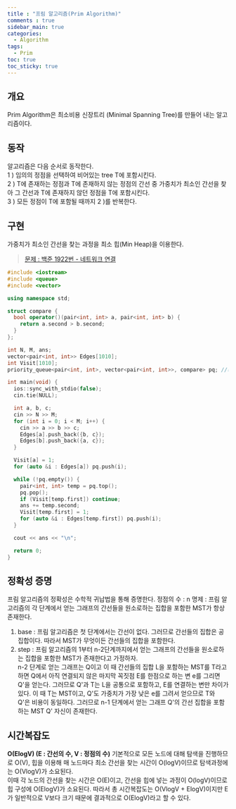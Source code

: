 ```yaml
---
title : "프림 알고리즘(Prim Algorithm)"
comments : true
sidebar_main: true
categories:
  - Algorithm
tags:
  - Prim
toc: true
toc_sticky: true
---
```


## 개요
Prim Algorithm은 최소비용 신장트리 (Minimal Spanning Tree)를 만들어 내는 알고리즘이다. 

## 동작

알고리즘은 다음 순서로 동작한다. <br/>
1 ) 임의의 정점을 선택하여 비어있는 tree T에 포함시킨다. <br/>
2 ) T에 존재하는 정점과 T에 존재하지 않는 정점의 간선 중 가중치가 최소인 간선을 찾아 그 간선과 T에 존재하지 않던 정점을 T에 포함시킨다. <br/>
3 ) 모든 정점이 T에 포함될 때까지 2 )를 반복한다. <br/>

## 구현
가중치가 최소인 간선을 찾는 과정을 최소 힙(Min Heap)을 이용한다.
> [문제 : 백준 1922번 - 네트워크 연결](https://www.acmicpc.net/problem/1922)

```c++
#include <iostream>
#include <queue>
#include <vector>

using namespace std;

struct compare {
  bool operator()(pair<int, int> a, pair<int, int> b) {
    return a.second > b.second;
  }
};

int N, M, ans;
vector<pair<int, int>> Edges[1010];
int Visit[1010];
priority_queue<pair<int, int>, vector<pair<int, int>>, compare> pq; //최소 힙을 priority queue로 구현

int main(void) {
  ios::sync_with_stdio(false);
  cin.tie(NULL);

  int a, b, c;
  cin >> N >> M;
  for (int i = 0; i < M; i++) {
    cin >> a >> b >> c;
    Edges[a].push_back({b, c});
    Edges[b].push_back({a, c});
  }

  Visit[a] = 1;
  for (auto &i : Edges[a]) pq.push(i);

  while (!pq.empty()) {
    pair<int, int> temp = pq.top();
    pq.pop();
    if (Visit[temp.first]) continue;
    ans += temp.second;
    Visit[temp.first] = 1;
    for (auto &i : Edges[temp.first]) pq.push(i);
  }

  cout << ans << "\n";

  return 0;
}
```

## 정확성 증명
프림 알고리즘의 정확성은 수학적 귀납법을 통해 증명한다.
정점의 수 : n
명제 : 프림 알고리즘의 각 단계에서 얻는 그래프의 간선들을 원소로하는 집합을 포함한 MST가 항상 존재한다.
1. base : 프림 알고리즘은 첫 단계에서는 간선이 없다. 그러므로 간선들의 집합은 공집합이다. 따라서 MST가 무엇이든 간선들의 집합을 포함한다.
2. step : 프림 알고리즘의 1부터 n-2단계까지에서 얻는 그래프의 간선들을 원소로하는 집합을 포함한 MST가 존재한다고 가정하자. <br/>
n-2 단계로 얻는 그래프는 Q이고 이 때 간선들의 집합 L을 포함하는 MST를 T라고 하면 Q에서 아직 연결되지 않은 마지막 꼭짓점 E를 한점으로 하는 변 e를 그리면 Q'을 얻는다. 그러므로 Q'과 T는 L을 공통으로 포함하고, E를 연결하는 변만 차이가 있다. 이 때 T는 MST이고, Q'도 가중치가 가장 낮은 e를 그려서 얻으므로 T와 Q'은 비용이 동일하다. 그러므로 n-1 단계에서 얻는 그래프 Q'의 간선 집합을 포함하는 MST Q' 자신이 존재한다.

## 시간복잡도
**O(ElogV) (E : 간선의 수, V : 정점의 수)**
기본적으로 모든 노드에 대해 탐색을 진행하므로 O(V), 힙을 이용해 매 노드마다 최소 간선을 찾는 시간이 O(logV)이므로 탐색과정에는 O(VlogV)가 소요된다. <br/>이때 각 노드의 간선을 찾는 시간은 O(E)이고, 간선을 힙에 넣는 과정이 O(logV)이므로 힙 구성에 O(ElogV)가 소요된다. 따라서 총 시간복잡도는 O(VlogV + ElogV)이지만 E가 일반적으로 V보다 크기 때문에 결과적으로 O(ElogV)라고 할 수 있다.